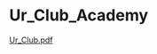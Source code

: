 # Ur_Club_Academy

[Ur_Club.pdf](https://github.com/MrRfifa/Football_Club/files/12098593/Ur_Club.pdf)
